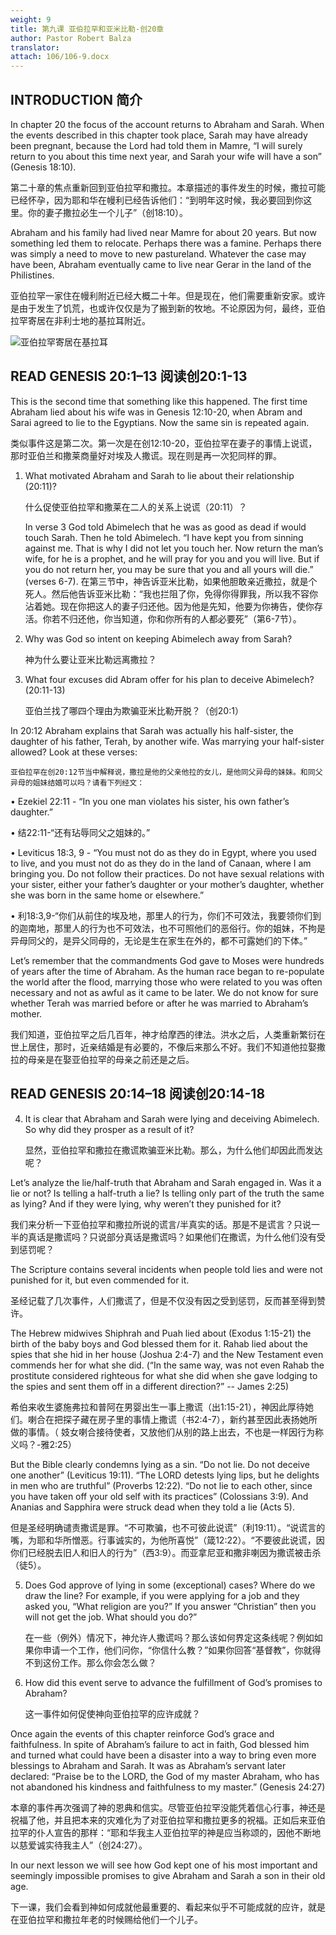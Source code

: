 ```yaml
---
weight: 9
title: 第九课 亚伯拉罕和亚米比勒-创20章
author: Pastor Robert Balza
translator: 
attach: 106/106-9.docx
---
```

## INTRODUCTION 简介

In chapter 20 the focus of the account returns to Abraham and Sarah. When the events described in this chapter took place, Sarah may have already been pregnant, because the Lord had told them in Mamre, “I will surely return to you about this time next year, and Sarah your wife will have a son” (Genesis 18:10).

第二十章的焦点重新回到亚伯拉罕和撒拉。本章描述的事件发生的时候，撒拉可能已经怀孕，因为耶和华在幔利已经告诉他们：“到明年这时候，我必要回到你这里。你的妻子撒拉必生一个儿子”（创18:10）。

Abraham and his family had lived near Mamre for about 20 years. But now something led them to relocate. Perhaps there was a famine. Perhaps there was simply a need to move to new pastureland. Whatever the case may have been, Abraham eventually came to live near Gerar in the land of the Philistines.

亚伯拉罕一家住在幔利附近已经大概二十年。但是现在，他们需要重新安家。或许是由于发生了饥荒，也或许仅仅是为了搬到新的牧地。不论原因为何，最终，亚伯拉罕寄居在非利士地的基拉耳附近。

![亚伯拉罕寄居在基拉耳](/course-file/106/106-9-1.png "亚伯拉罕寄居在基拉耳")

## READ GENESIS 20:1–13 阅读创20:1-13

This is the second time that something like this happened. The first time Abraham lied about his wife was in Genesis 12:10-20, when Abram and Sarai agreed to lie to the Egyptians. Now the same sin is repeated again.

类似事件这是第二次。第一次是在创12:10-20，亚伯拉罕在妻子的事情上说谎，那时亚伯兰和撒莱商量好对埃及人撒谎。现在则是再一次犯同样的罪。

1. What motivated Abraham and Sarah to lie about their relationship (20:11)?

   什么促使亚伯拉罕和撒莱在二人的关系上说谎（20:11）？

   In verse 3 God told Abimelech that he was as good as dead if would touch Sarah. Then he told Abimelech. “I have kept you from sinning against me. That is why I did not let you touch her. Now return the man’s wife, for he is a prophet, and he will pray for you and you will live. But if you do not return her, you may be sure that you and all yours will die.” (verses 6-7). 
   在第三节中，神告诉亚米比勒，如果他胆敢亲近撒拉，就是个死人。然后他告诉亚米比勒：“我也拦阻了你，免得你得罪我，所以我不容你沾着她。现在你把这人的妻子归还他。因为他是先知，他要为你祷告，使你存活。你若不归还他，你当知道，你和你所有的人都必要死”（第6-7节）。

2. Why was God so intent on keeping Abimelech away from Sarah?

    神为什么要让亚米比勒远离撒拉？

3. What four excuses did Abram offer for his plan to deceive Abimelech? (20:11-13)

    亚伯兰找了哪四个理由为欺骗亚米比勒开脱？（创20:1）

In 20:12 Abraham explains that Sarah was actually his half-sister, the daughter of his father, Terah, by another wife. Was marrying your half-sister allowed? Look at these verses:

    亚伯拉罕在创20:12节当中解释说，撒拉是他的父亲他拉的女儿，是他同父异母的妹妹。和同父异母的姐妹结婚可以吗？请看下列经文：

• Ezekiel 22:11 - “In you one man violates his sister, his own father’s daughter.”

• 结22:11-“还有玷辱同父之姐妹的。”

• Leviticus 18:3, 9 - “You must not do as they do in Egypt, where you used to live, and you must not do as they do in the land of Canaan, where I am bringing you. Do not follow their practices. Do not have sexual relations with your sister, either your father’s daughter or your mother’s daughter, whether she was born in the same home or elsewhere.”

• 利18:3,9-“你们从前住的埃及地，那里人的行为，你们不可效法，我要领你们到的迦南地，那里人的行为也不可效法，也不可照他们的恶俗行。你的姐妹，不拘是异母同父的，是异父同母的，无论是生在家生在外的，都不可露她们的下体。”

Let’s remember that the commandments God gave to Moses were hundreds of years after the time of Abraham. As the human race began to re-populate the world after the flood, marrying those who were related to you was often necessary and not as awful as it came to be later. We do not know for sure whether Terah was married before or after he was married to Abraham’s mother.

我们知道，亚伯拉罕之后几百年，神才给摩西的律法。洪水之后，人类重新繁衍在世上居住，那时，近亲结婚是有必要的，不像后来那么不好。我们不知道他拉娶撒拉的母亲是在娶亚伯拉罕的母亲之前还是之后。

## READ GENESIS 20:14–18 阅读创20:14-18

4. It is clear that Abraham and Sarah were lying and deceiving Abimelech. So why did they prosper as a result of it?

    显然，亚伯拉罕和撒拉在撒谎欺骗亚米比勒。那么，为什么他们却因此而发达呢？

Let’s analyze the lie/half-truth that Abraham and Sarah engaged in. Was it a lie or not? Is telling a half-truth a lie? Is telling only part of the truth the same as lying? And if they were lying, why weren’t they punished for it?

我们来分析一下亚伯拉罕和撒拉所说的谎言/半真实的话。那是不是谎言？只说一半的真话是撒谎吗？只说部分真话是撒谎吗？如果他们在撒谎，为什么他们没有受到惩罚呢？

The Scripture contains several incidents when people told lies and were not punished for it, but even commended for it.

圣经记载了几次事件，人们撒谎了，但是不仅没有因之受到惩罚，反而甚至得到赞许。

The Hebrew midwives Shiphrah and Puah lied about (Exodus 1:15-21) the birth of the baby boys and God blessed them for it. Rahab lied about the spies that she hid in her house (Joshua 2:4-7) and the New Testament even commends her for what she did. (“In the same way, was not even Rahab the prostitute considered righteous for what she did when she gave lodging to the spies and sent them off in a different direction?” -- James 2:25)

希伯来收生婆施弗拉和普阿在男婴出生一事上撒谎（出1:15-21），神因此厚待她们。喇合在把探子藏在房子里的事情上撒谎（书2:4-7），新约甚至因此表扬她所做的事情。（ 妓女喇合接待使者，又放他们从别的路上出去，不也是一样因行为称义吗？-雅2:25）

But the Bible clearly condemns lying as a sin. “Do not lie. Do not deceive one another” (Leviticus 19:11). “The LORD detests lying lips, but he delights in men who are truthful” (Proverbs 12:22). “Do not lie to each other, since you have taken off your old self with its practices” (Colossians 3:9). And Ananias and Sapphira were struck dead when they told a lie (Acts 5).

但是圣经明确谴责撒谎是罪。“不可欺骗，也不可彼此说谎”（利19:11）。“说谎言的嘴，为耶和华所憎恶。行事诚实的，为他所喜悦”（箴12:22）。“不要彼此说谎，因你们已经脱去旧人和旧人的行为”（西3:9）。而亚拿尼亚和撒非喇因为撒谎被击杀（徒5）。

5. Does God approve of lying in some (exceptional) cases? Where do we draw the line? For example, if you were applying for a job and they asked you, “What religion are you?” If you answer “Christian” then you will not get the job. What should you do?”

    在一些（例外）情况下，神允许人撒谎吗？那么该如何界定这条线呢？例如如果你申请一个工作，他们问你，“你信什么教？”如果你回答“基督教”，你就得不到这份工作。那么你会怎么做？

6. How did this event serve to advance the fulfillment of God’s promises to Abraham?

    这一事件如何促使神向亚伯拉罕的应许成就？

Once again the events of this chapter reinforce God’s grace and faithfulness. In spite of Abraham’s failure to act in faith, God blessed him and turned what could have been a disaster into a way to bring even more blessings to Abraham and Sarah. It was as Abraham’s servant later declared: “Praise be to the LORD, the God of my master Abraham, who has not abandoned his kindness and faithfulness to my master.” (Genesis 24:27)

本章的事件再次强调了神的恩典和信实。尽管亚伯拉罕没能凭着信心行事，神还是祝福了他，并且把本来的灾难化为了对亚伯拉罕和撒拉更多的祝福。正如后来亚伯拉罕的仆人宣告的那样：“耶和华我主人亚伯拉罕的神是应当称颂的，因他不断地以慈爱诚实待我主人”（创24:27）。

In our next lesson we will see how God kept one of his most important and seemingly impossible promises to give Abraham and Sarah a son in their old age.

下一课，我们会看到神如何成就他最重要的、看起来似乎不可能成就的应许，就是在亚伯拉罕和撒拉年老的时候赐给他们一个儿子。
